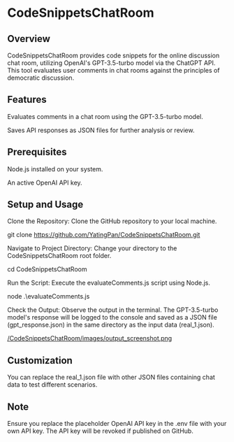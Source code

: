 # CodeSnippetsChatRoom

## Overview

CodeSnippetsChatRoom provides code snippets for the online discussion chat room, utilizing OpenAI's GPT-3.5-turbo model via the ChatGPT API. This tool evaluates user comments in chat rooms against the principles of democratic discussion.

## Features
Evaluates comments in a chat room using the GPT-3.5-turbo model.

Saves API responses as JSON files for further analysis or review.

## Prerequisites
Node.js installed on your system.

An active OpenAI API key.

## Setup and Usage
Clone the Repository: Clone the GitHub repository to your local machine.

git clone https://github.com/YatingPan/CodeSnippetsChatRoom.git

Navigate to Project Directory: Change your directory to the CodeSnippetsChatRoom root folder.

cd CodeSnippetsChatRoom


Run the Script: Execute the evaluateComments.js script using Node.js.

node .\evaluateComments.js


Check the Output: Observe the output in the terminal. The GPT-3.5-turbo model's response will be logged to the console and saved as a JSON file (gpt_response.json) in the same directory as the input data (real_1.json).

[/CodeSnippetsChatRoom/images/output_screenshot.png](https://github.com/YatingPan/CodeSnippetsChatRoom/blob/main/images/output_screenshot.png)

## Customization
You can replace the real_1.json file with other JSON files containing chat data to test different scenarios.

## Note
Ensure you replace the placeholder OpenAI API key in the .env file with your own API key. The API key will be revoked if published on GitHub.
